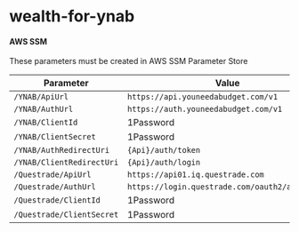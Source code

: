 # wealth-for-ynab

#### AWS SSM

These parameters must be created in AWS SSM Parameter Store

| Parameter                 | Value                                          |
| ------------------------- | ---------------------------------------------- |
| `/YNAB/ApiUrl`            | `https://api.youneedabudget.com/v1`            |
| `/YNAB/AuthUrl`           | `https://auth.youneedabudget.com/v1`           |
| `/YNAB/ClientId`          | 1Password                                      |
| `/YNAB/ClientSecret`      | 1Password                                      |
| `/YNAB/AuthRedirectUri`   | `{Api}/auth/token`                             |
| `/YNAB/ClientRedirectUri` | `{Api}/auth/login`                             |
| `/Questrade/ApiUrl`       | `https://api01.iq.questrade.com`               |
| `/Questrade/AuthUrl`      | `https://login.questrade.com/oauth2/authorize` |
| `/Questrade/ClientId`     | 1Password                                      |
| `/Questrade/ClientSecret` | 1Password                                      |
